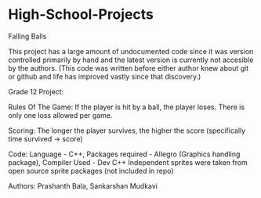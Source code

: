 High-School-Projects
====================

Falling Balls

This project has a large amount of undocumented code since it was version controlled primarily by hand and the latest version is currently not accesible by the authors. (This code was written before either author knew about git or github and life has improved vastly since that discovery.)

Grade 12 Project:

Rules Of The Game:
If the player is hit by a ball, the player loses.
There is only one loss allowed per game.

Scoring:
The longer the player survives, the higher the score (specifically time survived -> score)

Code:
Language - C++,
Packages required - Allegro (Graphics handling package),
Compiler Used - Dev C++
Independent sprites were taken from open source sprite packages (not included in repo) 

Authors:
Prashanth Bala,
Sankarshan Mudkavi
